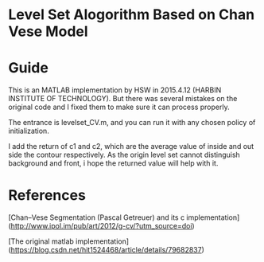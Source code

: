 # Level Set Alogorithm Based on Chan Vese Model
# Guide
This is an MATLAB implementation by HSW in 2015.4.12 (HARBIN INSTITUTE OF TECHNOLOGY). But there was several mistakes on the original code and I fixed them to make sure it can process properly.

The entrance is levelset_CV.m, and you can run it with any chosen policy of initialization.

I add the return of c1 and c2, which are the average value of inside and out side the contour respectively. As the origin level set cannot distinguish background and front, i hope the returned value will help with it.
# References
[Chan–Vese Segmentation (Pascal Getreuer) and its c implementation]
(http://www.ipol.im/pub/art/2012/g-cv/?utm_source=doi)

[The original matlab implementation]
(https://blog.csdn.net/hit1524468/article/details/79682837)
